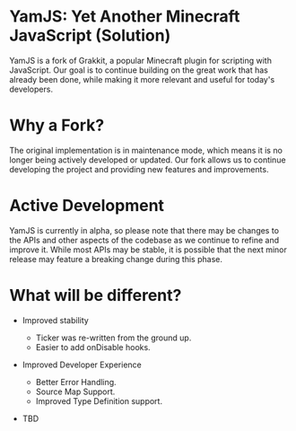 # YamJS: Yet Another Minecraft JavaScript (Solution)

YamJS is a fork of Grakkit, a popular Minecraft plugin for scripting with JavaScript. Our goal is to continue building on the great work that has already been done, while making it more relevant and useful for today's developers.

# Why a Fork?

The original implementation is in maintenance mode, which means it is no longer being actively developed or updated. Our fork allows us to continue developing the project and providing new features and improvements.

# Active Development

YamJS is currently in alpha, so please note that there may be changes to the APIs and other aspects of the codebase as we continue to refine and improve it. While most APIs may be stable, it is possible that the next minor release may feature a breaking change during this phase.

# What will be different?

- Improved stability

  - Ticker was re-written from the ground up.
  - Easier to add onDisable hooks.

- Improved Developer Experience

  - Better Error Handling.
  - Source Map Support.
  - Improved Type Definition support.

- TBD
